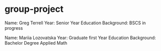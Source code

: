 # group-project

Name: Greg Terrell
Year: Senior Year
Education Background: BSCS in progress

Name: Mariia Lozovatska
Year: Graduate first Year
Education Background: Bachelor Degree Applied Math

